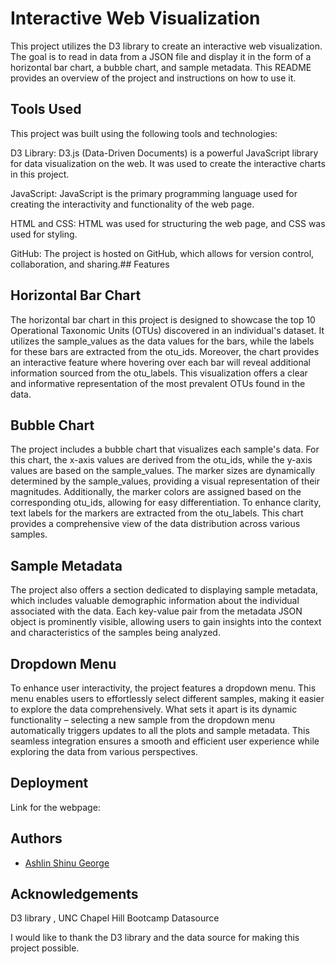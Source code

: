 # Interactive Web Visualization


This project utilizes the D3 library to create an interactive web visualization. The goal is to read in data from a JSON file and display it in the form of a horizontal bar chart, a bubble chart, and sample metadata. This README provides an overview of the project and instructions on how to use it.


## Tools Used

This project was built using the following tools and technologies:

D3 Library: D3.js (Data-Driven Documents) is a powerful JavaScript library for data visualization on the web. It was used to create the interactive charts in this project.

JavaScript: JavaScript is the primary programming language used for creating the interactivity and functionality of the web page.

HTML and CSS: HTML was used for structuring the web page, and CSS was used for styling.

GitHub: The project is hosted on GitHub, which allows for version control, collaboration, and sharing.## Features
## Horizontal Bar Chart
The horizontal bar chart in this project is designed to showcase the top 10 Operational Taxonomic Units (OTUs) discovered in an individual's dataset. It utilizes the sample_values as the data values for the bars, while the labels for these bars are extracted from the otu_ids. Moreover, the chart provides an interactive feature where hovering over each bar will reveal additional information sourced from the otu_labels. This visualization offers a clear and informative representation of the most prevalent OTUs found in the data.
## Bubble Chart
The project includes a bubble chart that visualizes each sample's data. For this chart, the x-axis values are derived from the otu_ids, while the y-axis values are based on the sample_values. The marker sizes are dynamically determined by the sample_values, providing a visual representation of their magnitudes. Additionally, the marker colors are assigned based on the corresponding otu_ids, allowing for easy differentiation. To enhance clarity, text labels for the markers are extracted from the otu_labels. This chart provides a comprehensive view of the data distribution across various samples.

## Sample Metadata
The project also offers a section dedicated to displaying sample metadata, which includes valuable demographic information about the individual associated with the data. Each key-value pair from the metadata JSON object is prominently visible, allowing users to gain insights into the context and characteristics of the samples being analyzed.

## Dropdown Menu
To enhance user interactivity, the project features a dropdown menu. This menu enables users to effortlessly select different samples, making it easier to explore the data comprehensively. What sets it apart is its dynamic functionality – selecting a new sample from the dropdown menu automatically triggers updates to all the plots and sample metadata. This seamless integration ensures a smooth and efficient user experience while exploring the data from various perspectives.

## Deployment

Link for the webpage: 


## Authors

- [Ashlin Shinu George](https://github.com/ASHLINGEORGE)


## Acknowledgements

D3 library , UNC Chapel Hill Bootcamp Datasource

I would like to thank the D3 library and the data source for making this project possible.
